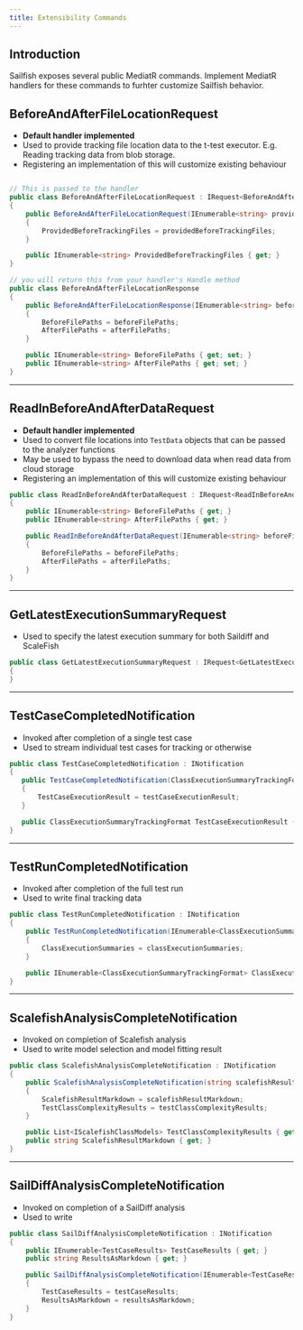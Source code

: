 ```yaml
---
title: Extensibility Commands
---
```

## Introduction

Sailfish exposes several public MediatR commands. Implement MediatR handlers for these commands to furhter customize Sailfish behavior.

## BeforeAndAfterFileLocationRequest

- **Default handler implemented**
- Used to provide tracking file location data to the t-test executor. E.g. Reading tracking data from blob storage.
- Registering an implementation of this will customize existing behaviour

```csharp

// This is passed to the handler
public class BeforeAndAfterFileLocationRequest : IRequest<BeforeAndAfterFileLocationResponse>
{
    public BeforeAndAfterFileLocationRequest(IEnumerable<string> providedBeforeTrackingFiles)
    {
        ProvidedBeforeTrackingFiles = providedBeforeTrackingFiles;
    }

    public IEnumerable<string> ProvidedBeforeTrackingFiles { get; }
}

// you will return this from your handler's Handle method
public class BeforeAndAfterFileLocationResponse
{
    public BeforeAndAfterFileLocationResponse(IEnumerable<string> beforeFilePaths, IEnumerable<string> afterFilePaths)
    {
        BeforeFilePaths = beforeFilePaths;
        AfterFilePaths = afterFilePaths;
    }

    public IEnumerable<string> BeforeFilePaths { get; set; }
    public IEnumerable<string> AfterFilePaths { get; set; }
}
```

---

## ReadInBeforeAndAfterDataRequest

- **Default handler implemented**
- Used to convert file locations into `TestData` objects that can be passed to the analyzer functions
- May be used to bypass the need to download data when read data from cloud storage
- Registering an implementation of this will customize existing behaviour

```csharp
public class ReadInBeforeAndAfterDataRequest : IRequest<ReadInBeforeAndAfterDataResponse>
{
    public IEnumerable<string> BeforeFilePaths { get; }
    public IEnumerable<string> AfterFilePaths { get; }

    public ReadInBeforeAndAfterDataRequest(IEnumerable<string> beforeFilePaths, IEnumerable<string> afterFilePaths)
    {
        BeforeFilePaths = beforeFilePaths;
        AfterFilePaths = afterFilePaths;
    }
}
```
---



## GetLatestExecutionSummaryRequest

- Used to specify the latest execution summary for both Saildiff and ScaleFish

```csharp
public class GetLatestExecutionSummaryRequest : IRequest<GetLatestExecutionSummaryResponse>
{
}
```
---

## TestCaseCompletedNotification

 - Invoked after completion of a single test case
 - Used to stream individual test cases for tracking or otherwise


 ```csharp
 public class TestCaseCompletedNotification : INotification
{
    public TestCaseCompletedNotification(ClassExecutionSummaryTrackingFormat testCaseExecutionResult)
    {
        TestCaseExecutionResult = testCaseExecutionResult;
    }

    public ClassExecutionSummaryTrackingFormat TestCaseExecutionResult { get; }
}
 ```

---

## TestRunCompletedNotification

- Invoked after completion of the full test run
- Used to write final tracking data

```csharp
public class TestRunCompletedNotification : INotification
{
    public TestRunCompletedNotification(IEnumerable<ClassExecutionSummaryTrackingFormat> classExecutionSummaries)
    {
        ClassExecutionSummaries = classExecutionSummaries;
    }

    public IEnumerable<ClassExecutionSummaryTrackingFormat> ClassExecutionSummaries { get; }
}
```

---



## ScalefishAnalysisCompleteNotification

- Invoked on completion of Scalefish analysis
- Used to write model selection and model fitting result

```csharp
public class ScalefishAnalysisCompleteNotification : INotification
{
    public ScalefishAnalysisCompleteNotification(string scalefishResultMarkdown, List<IScalefishClassModels> testClassComplexityResults)
    {
        ScalefishResultMarkdown = scalefishResultMarkdown;
        TestClassComplexityResults = testClassComplexityResults;
    }

    public List<IScalefishClassModels> TestClassComplexityResults { get; }
    public string ScalefishResultMarkdown { get; }
}
```

---

## SailDiffAnalysisCompleteNotification

- Invoked on completion of a SailDiff analysis
- Used to write

```csharp
public class SailDiffAnalysisCompleteNotification : INotification
{
    public IEnumerable<TestCaseResults> TestCaseResults { get; }
    public string ResultsAsMarkdown { get; }

    public SailDiffAnalysisCompleteNotification(IEnumerable<TestCaseResults> testCaseResults, string resultsAsMarkdown)
    {
        TestCaseResults = testCaseResults;
        ResultsAsMarkdown = resultsAsMarkdown;
    }
}
```
